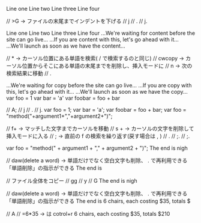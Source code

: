 Line one
Line two
Line three
Line four

// >G -> ファイルの末尾までインデントを下げる
// j
// .
// j.

  Line one
    Line two
      Line three
        Line four
...We're waiting for content before the site can go live...
...If you are content with this, let's go ahead with it...
...We'll launch as soon as we have the content...

// *            -> カーソル位置にある単語を検索( / で検索するのと同じ)
// cwcopy<Esc>  -> カーソル位置からそこにある単語の末尾までを削除し、挿入モードに
// n            -> 次の検索結果に移動
// .

...We're waiting for copy before the site can go live...
...If you are copy with this, let's go ahead with it...
...We'll launch as soon as we have the copy...
var foo = 1
var bar = 'a'
var foobar = foo + bar

// A;
// j
// .
// j.
var foo = 1;
var bar = 'a';
var foobar = foo + bar;
var foo = "method("+argument1+","+argument2+")";

// f+         -> マッチした文字までカーソルを移動
// s + <Esc>  ->  カーソルの文字を削除して挿入モードに入る
// ;          ->  直前の f の検索を繰り返す(戻す場合は , )
// .
// ;.
// ;.

var foo = "method(" + argument1 + "," + argument2 + ")";
The end is nigh

// daw(delete a word) -> 単語だけでなく空白文字も削除、 . で再利用できる「単語削除」の指示ができる
The end is

// ファイル全体をコピー
// gg
// y
// G
The end is nigh

// daw(delete a word) -> 単語だけでなく空白文字も削除、 . で再利用できる「単語削除」の指示ができる
The end is
6 chairs, each costing $35, totals $

// A
// <C-r>=6*35<CR> -> <C-r> は cotrol+r
6 chairs, each costing $35, totals $210
